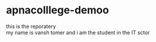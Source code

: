 # apnacolllege-demoo
this is the reporatery <br>
my name is vansh tomer and i am the student in the IT sctor
